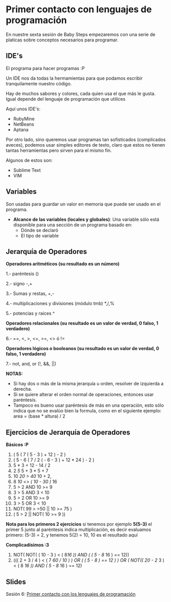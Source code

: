 Primer contacto con lenguajes de programación
==

En nuestre sexta sesión de Baby Steps empezaremos con una serie de platicas sobre conceptos necesarios para programar.

IDE's
--

El programa para hacer programas :P

Un IDE nos da todas la hermamientas para que podamos escribir tranquilamente nuestro código.

Hay de muchos sabores y colores, cada quien usa el que más le gusta. Igual depende del lenguaje de programación que utilices

Aquí unos IDE's:

- RubyMine
- NetBeans
- Aptana

Por otro lado, sino queremos usar programas tan sofisticados (complicados aveces), podemos usar simples editores de texto, claro que estos no tienen tantas herramientas pero sirven para el mismo fin.

Algunos de estos son:

- Sublime Text
- VIM

Variables
--

Son usadas para guardar un valor en memoria que puede ser usado en el programa.

- **Alcance de las variables (locales y globales)**: Una variable sólo está disponible para una sección de un programa basado en:
  - Dónde se declaró
  - El tipo de variable

Jerarquía de Operadores
--

**Operadores aritméticos (su resultado es un número)**

1.- paréntesis ()

2.- signo -,+

3.- Sumas y restas, +,-

4.- multiplicaciones y divisiones (módulo tmb) *,/,%

5.- potencias y raices ^

**Operadores relacionales (su resultado es un valor de verdad, 0 falso, 1 verdadero)**

6.- ==, <, >, <=, >=, <> ó !=

**Operadores lógicos o booleanos (su resultado es un valor de verdad, 0 falso, 1 verdadero)**

7.- not, and, or (!, &&, ||)

**NOTAS:**

- Si hay dos o más de la misma jerarquía u orden, resolver de izquierda a derecha.
- Si se quiere alterar el orden normal de operaciones, entonces usar paréntesis.
- Tampoco es bueno usar paréntesis de más en una operación, esto sólo indica que no se evalúo bien la formula, como en el siguiente ejemplo: area = (base * altura) / 2

Ejercicios de Jerarquía de Operadores
--

**Básicos :P**

  1. ( 5 ( 7 ( 5 - 3 ) + 12 ) - 2 )
  2. ( 5 - 6 ( 7 / 2 ( - 6 - 3 ) + 12 * 24 ) - 2 )
  3. 5 * 3 + 12 - 14 / 2
  4. 2 *5* 5 + 3 * 5 + 7
  5. 10 *20 > 40* 10 + 2,
  6. 8 *10 <> ( 10 - 30 )* 16
  7. 5 > 2 AND 10 >= 9
  8. 3 > 5 AND 3 < 10
  9. 5 > 2 OR 10 >= 9
  10. 3 > 5 OR 3 < 10
  11. NOT( 99 > =50 || 10 >= 75 )
  12. ( 5 > 2 || NOT( 10 >= 9 ))

**Nota para los primeros 2 ejercicios** si tenemos por ejemplo **5(5-3)** el primer 5 junto al paréntesis indica multiplicación, es decir evaluamos primero: (5-3) = 2, y tenemos 5(2) = 10, 10 es el resultado aquí

**Complicadísimos :3**

  1. NOT( NOT( ( 10 - 3 ) < ( 8*16 )) AND ( ( 5 - 8* 16 ) == 12))
  2. ((( 2 + 3 / 4 ) < ( 7 *60 / 10 ) ) OR ( ( 5 - 8 ) == 12 ) )  OR  ( NOT(( 20 - 2* 3 ) < ( 8 *16 )) AND ( 5 - 8* 16 ) == 12)

Slides
--

Sesión 6: [Primer contacto con los lenguajes de programación](https://www.haikudeck.com/baby-steps-education-presentation-TgOxMAprjV)
